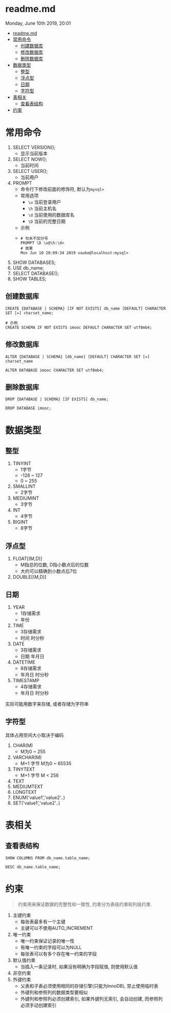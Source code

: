 # readme.md
Monday, June 10th 2019, 20:01

<!-- @import "[TOC]" {cmd="toc" depthFrom=1 depthTo=6 orderedList=false} -->
<!-- code_chunk_output -->

* [readme.md](#readmemd)
* [常用命令](#常用命令)
	* [创建数据库](#创建数据库)
	* [修改数据库](#修改数据库)
	* [删除数据库](#删除数据库)
* [数据类型](#数据类型)
	* [整型](#整型)
	* [浮点型](#浮点型)
	* [日期](#日期)
	* [字符型](#字符型)
* [表相关](#表相关)
	* [查看表结构](#查看表结构)
* [约束](#约束)

<!-- /code_chunk_output -->

# 常用命令

1. SELECT VERSION();
    - 显示当前版本
2. SELECT NOW();
    - 当前时间
3. SELECT USER();
    - 当前用户
4. PROMPT
    - 命令行下修改前面的修饰符, 默认为`mysql>`
    - 常用选项
        - `\u` 当前登录用户
        - `\h` 当前主机名
        - `\d` 当前使用的数据库名
        - `\D` 当前的完整日期
    - 示例
    - ```shell
      # 句末不加分号
      PROMPT \D \u@\h:\d>
      # 效果
      Mon Jun 10 20:09:34 2019 vauke@localhost:mysql>
      ```
5. SHOW DATABASES;
6. USE db_name;
7. SELECT DATABASE();
8. SHOW TABLES;

## 创建数据库

```shell
CREATE {DATABASE | SCHEMA} [IF NOT EXISTS] db_name [DEFAULT] CHARACTER SET [=] charset_name;

# 示例
CREATE SCHEMA IF NOT EXISTS imooc DEFAULT CHARACTER SET utf8mb4;
```

## 修改数据库

```shell
ALTER {DATABASE | SCHEMA} [db_name] [DEFAULT] CHARACTER SET [=] charset_name

ALTER DATABASE imooc CHARACTER SET utf8mb4;
```


## 删除数据库

```shell
DROP {DATABASE | SCHEMA} [IF EXISTS] db_name;

DROP DATABASE imooc;
```

# 数据类型

## 整型

1. TINYINT
    - 1字节
    - -128 ~ 127
    - 0 ~ 255
2. SMALLINT
    - 2字节
3. MEDIUMINT
    - 3字节
4. INT
    - 4字节
5. BIGINT
    - 8字节

## 浮点型

1. FLOAT[(M,D)]
    - M指总的位数, D指小数点后的位数
    - 大约可以精确到小数点后7位
2. DOUBLE[(M,D)]


## 日期

1. YEAR
    - 1存储需求
    - 年份
2. TIME
    - 3存储需求
    - 时间 时分秒
3. DATE
    - 3存储需求
    - 日期 年月日
4. DATETIME
    - 8存储需求
    - 年月日 时分秒
5. TIMESTAMP
    - 4存储需求
    - 年月日 时分秒

实际可能用数字来存储, 或者存储为字符串

## 字符型

具体占用空间大小取决于编码

1. CHAR(M)
    - M为0 ~ 255
2. VARCHAR(M)
    - M+1 字节 M为0 ~ 65535
3. TINYTEXT
    - M+1 字节 M < 256
4. TEXT
5. MEDIUMTEXT
6. LONGTEXT
7. ENUM('value1','value2'..)
8. SET('value1','value2'..)

# 表相关

## 查看表结构

```shell
SHOW COLUMNS FROM db_name.table_name;

DESC db_name.table_name;
```

# 约束

> 约束用来保证数据的完整性和一致性, 约束分为表级约束和列级约束.

1. 主键约束
    - 每张表最多有一个主键
    - 主键可以不使用AUTO_INCREMENT
2. 唯一约束
    - 唯一约束保证记录的唯一性
    - 有唯一约束的字段可以为NULL
    - 每张表可以有多个存在唯一约束的字段
3. 默认值约束
    - 当插入一条记录时, 如果没有明确为字段赋值, 则使用默认值
4. 非空约束
5. 外键约束
    - 父表和子表必须使用相同的存储引擎(只能为InnoDB), 禁止使用临时表
    - 外键列和参照列的数据类型要相似
    - 外键列和参照列必须创建索引, 如果外键列无索引, 会自动创建, 而参照列必须手动创建索引
